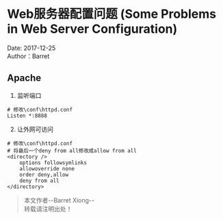 # Web服务器配置问题 (Some Problems in Web Server Configuration)
Date: 2017-12-25    
Author：Barret    

## Apache                  

1. 监听端口                       
```
# 修改\conf\httpd.conf
Listen *:8888
```                                                   

2. 让外网可访问              
```                         
# 修改\conf\httpd.conf
# 将最后一个deny from all修改成allow from all
<directory />
    options followsymlinks
    allowoverride none
    order deny,allow
    deny from all
</directory>               
```



> 本文作者--Barret Xiong--    
> 转载请注明出处！